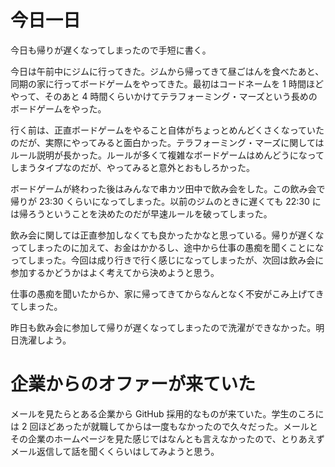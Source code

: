 # 今日一日
今日も帰りが遅くなってしまったので手短に書く。

今日は午前中にジムに行ってきた。ジムから帰ってきて昼ごはんを食べたあと、同期の家に行ってボードゲームをやってきた。最初はコードネームを 1 時間ほどやって、そのあと 4 時間くらいかけてテラフォーミング・マーズという長めのボードゲームをやった。

行く前は、正直ボードゲームをやること自体がちょっとめんどくさくなっていたのだが、実際にやってみると面白かった。テラフォーミング・マーズに関してはルール説明が長かった。ルールが多くて複雑なボードゲームはめんどうになってしまうタイプなのだが、やってみると意外とおもしろかった。

ボードゲームが終わった後はみんなで串カツ田中で飲み会をした。この飲み会で帰りが 23:30 くらいになってしまった。以前のジムのときに遅くても 22:30 には帰ろうということを決めたのだが早速ルールを破ってしまった。

飲み会に関しては正直参加しなくても良かったかなと思っている。帰りが遅くなってしまったのに加えて、お金はかかるし、途中から仕事の愚痴を聞くことになってしまった。今回は成り行きで行く感じになってしまったが、次回は飲み会に参加するかどうかはよく考えてから決めようと思う。

仕事の愚痴を聞いたからか、家に帰ってきてからなんとなく不安がこみ上げてきてしまった。

昨日も飲み会に参加して帰りが遅くなってしまったので洗濯ができなかった。明日洗濯しよう。

# 企業からのオファーが来ていた
メールを見たらとある企業から GitHub 採用的なものが来ていた。学生のころには 2 回ほどあったが就職してからは一度もなかったので久々だった。メールとその企業のホームページを見た感じではなんとも言えなかったので、とりあえずメール返信して話を聞くくらいはしてみようと思う。
